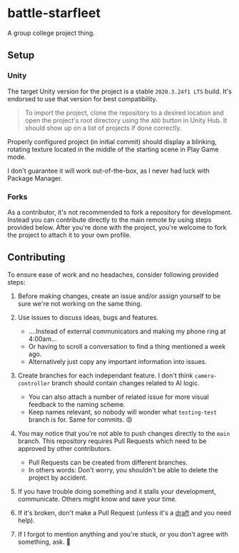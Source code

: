 # battle-starfleet
A group college project thing.

## Setup

### Unity
The target Unity version for the project is a stable `2020.3.24f1 LTS` build. It's endorsed to use that version for best compatibility.

> To import the project, clone the repository to a desired location and open the project's root directory using the `ADD` button in Unity Hub. 
> It should show up on a list of projects if done correctly.

Properly configured project (in initial commit) should display a blinking, rotating texture located in the middle of the starting scene in Play Game mode.

I don't guarantee it will work out-of-the-box, as I never had luck with Package Manager.

### Forks
As a contributor, it's not recommended to fork a repository for development. 
Instead you can contribute directly to the main remote by using steps provided below.
After you're done with the project, you're welcome to fork the project to attach it to your own profile.

## Contributing
To ensure ease of work and no headaches, consider following provided steps:

1. Before making changes, create an issue and/or assign yourself to be sure we're not working on the same thing.

2. Use issues to discuss ideas, bugs and features.
    * ....Instead of external communicators and making my phone ring at 4:00am...
    * Or having to scroll a conversation to find a thing mentioned a week ago. 
    * Alternatively just copy any important information into issues.

3. Create branches for each independant feature. I don't think `camera-controller` branch should contain changes related to AI logic.
    * You can also attach a number of related issue for more visual feedback to the naming scheme.
    * Keep names relevant, so nobody will wonder what `testing-test` branch is for. Same for commits. :rage:

4. You may notice that you're not able to push changes directly to the `main` branch.
This repository requires Pull Requests which need to be approved by other contributors. 
    * Pull Requests can be created from different branches. 
    * In others words: Don't worry, you shouldn't be able to delete the project by accident.

5. If you have trouble doing something and it stalls your development, communicate. Others might know and save your time.

6. If it's broken, don't make a Pull Request (unless it's a [draft](https://github.blog/2019-02-14-introducing-draft-pull-requests/) and you need help).

7. If I forgot to mention anything and you're stuck, or you don't agree with something, ask. :slightly_smiling_face:
